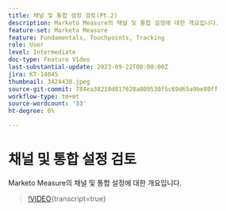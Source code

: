 ```yaml
---
title: 채널 및 통합 설정 검토(Pt.2)
description: Marketo Measure의 채널 및 통합 설정에 대한 개요입니다.
feature-set: Marketo Measure
feature: Fundamentals, Touchpoints, Tracking
role: User
level: Intermediate
doc-type: Feature Video
last-substantial-update: 2023-09-22T00:00:00Z
jira: KT-14045
thumbnail: 3424430.jpeg
source-git-commit: 784ea38218d817628a809530f5c69d65a9be80ff
workflow-type: tm+mt
source-wordcount: '33'
ht-degree: 0%

---
```



# 채널 및 통합 설정 검토

Marketo Measure의 채널 및 통합 설정에 대한 개요입니다.

>[!VIDEO](https://video.tv.adobe.com/v/3424430/?learn=on){transcript=true}
